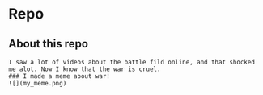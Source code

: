 # Repo
## About this repo
```
I saw a lot of videos about the battle fild online, and that shocked me alot. Now I know that the war is cruel.
### I made a meme about war!
![](my_meme.png)
```

